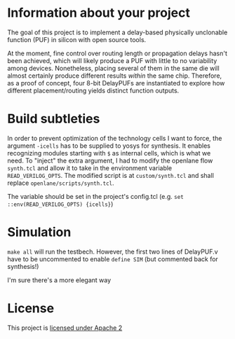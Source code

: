# Information about your project

The goal of this project is to implement a delay-based physically unclonable function (PUF) in silicon with open source tools.

At the moment, fine control over routing length or propagation delays hasn't been achieved, which will likely produce a PUF with little to no variability among devices. Nonetheless, placing several of them in the same die will almost certainly produce different results *within* the same chip. Therefore, as a proof of concept, four 8-bit DelayPUFs are instantiated to explore how different placement/routing yields distinct function outputs. 

# Build subtleties
In order to prevent optimization of the technology cells I want to force, the argument `-icells` has to be supplied to yosys for synthesis. It enables recognizing modules starting with `$` as internal cells, which is what we need. To "inject" the extra argument, I had to modify the openlane flow `synth.tcl` and allow it to take in the environment variable `READ_VERILOG_OPTS`. The modified script is at `custom/synth.tcl` and shall replace `openlane/scripts/synth.tcl`.

The variable should be set in the project's config.tcl (e.g. `set ::env(READ_VERILOG_OPTS) {icells}`)

# Simulation
`make all` will run the testbech. However, the first two lines of DelayPUF.v have to be uncommented to enable `define SIM` (but commented back for synthesis!) 

I'm sure there's a more elegant way

# License

This project is [licensed under Apache 2](LICENSE)
